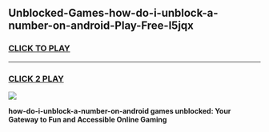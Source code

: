 
## Unblocked-Games-how-do-i-unblock-a-number-on-android-Play-Free-l5jqx
<h3>
<a href="https://premium76.site?title=how-do-i-unblock-a-number-on-android&ref=23A">CLICK TO PLAY</a></h3>
<hr>

<h3>
<a href="https://premium76.site?title=how-do-i-unblock-a-number-on-android&ref=23A">CLICK 2 PLAY</a>
  
</h3>

<a href="https://premium76.site?title=how-do-i-unblock-a-number-on-android&ref=23A"><img src="https://clearcache.store/games.png"></a>


**how-do-i-unblock-a-number-on-android games unblocked: Your Gateway to Fun and Accessible Online Gaming**
